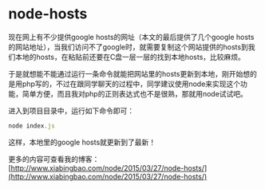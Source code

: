 # node-hosts

现在网上有不少提供google hosts的网址（本文的最后提供了几个google hosts的网站地址），当我们访问不了google时，就需要复制这个网站提供的hosts到我们本地的hosts，在粘贴前还要在C盘一层一层的找到本地hosts，比较麻烦。  

于是就想能不能通过运行一条命令就能把网站里的hosts更新到本地，刚开始想的是用php写的，不过在跟同学聊天的过程中，同学建议使用node来实现这个功能，简单方便，而且我对php的正则表达式也不是很熟，那就用node试试吧。  

进入到项目目录中，运行如下命令即可：

```javascript
node index.js
```

这样，本地里的google hosts就更新到了最新！  

更多的内容可查看我的博客：[http://www.xiabingbao.com/node/2015/03/27/node-hosts/](http://www.xiabingbao.com/node/2015/03/27/node-hosts/)